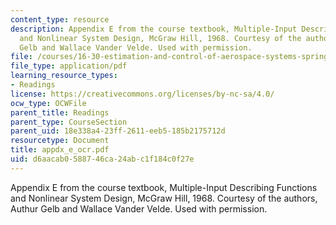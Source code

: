 ```yaml
---
content_type: resource
description: Appendix E from the course textbook, Multiple-Input Describing Functions
  and Nonlinear System Design, McGraw Hill, 1968. Courtesy of the authors, Authur
  Gelb and Wallace Vander Velde. Used with permission.
file: /courses/16-30-estimation-and-control-of-aerospace-systems-spring-2004/d6aacab0588746ca24abc1f184c0f27e_appdx_e_ocr.pdf
file_type: application/pdf
learning_resource_types:
- Readings
license: https://creativecommons.org/licenses/by-nc-sa/4.0/
ocw_type: OCWFile
parent_title: Readings
parent_type: CourseSection
parent_uid: 18e338a4-23ff-2611-eeb5-185b2175712d
resourcetype: Document
title: appdx_e_ocr.pdf
uid: d6aacab0-5887-46ca-24ab-c1f184c0f27e
---
```

Appendix E from the course textbook, Multiple-Input Describing Functions and Nonlinear System Design, McGraw Hill, 1968. Courtesy of the authors, Authur Gelb and Wallace Vander Velde. Used with permission.